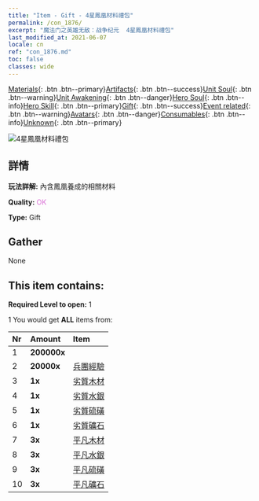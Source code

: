 ```yaml
---
title: "Item - Gift - 4星鳳凰材料禮包"
permalink: /con_1876/
excerpt: "魔法门之英雄无敌：战争纪元  4星鳳凰材料禮包"
last_modified_at: 2021-06-07
locale: cn
ref: "con_1876.md"
toc: false
classes: wide
---
```

 [Materials](/ItemsCN/){: .btn .btn--primary}[Artifacts](/ItemsCN/Artifacts/){: .btn .btn--success}[Unit Soul](/ItemsCN/UnitSoul/){: .btn .btn--warning}[Unit Awakening](/ItemsCN/UnitAwakening/){: .btn .btn--danger}[Hero Soul](/ItemsCN/HeroSoul/){: .btn .btn--info}[Hero Skill](/ItemsCN/HeroSkill/){: .btn .btn--primary}[Gift](/ItemsCN/Gift/){: .btn .btn--success}[Event related](/ItemsCN/Events/){: .btn .btn--warning}[Avatars](/ItemsCN/Avatars/){: .btn .btn--danger}[Consumables](/ItemsCN/Consumables/){: .btn .btn--info}[Unknown](/ItemsCN/Unknown/){: .btn .btn--primary}

 ![4星鳳凰材料禮包](/images/t/i_907499.png)

## 詳情
 **玩法詳解:** 內含鳳凰養成的相關材料

 **Quality:** <span style="color: #DA70D6">OK</span>

 **Type:** Gift

## Gather

  None

## This item contains:

 **Required Level to open:** 1

 1 You would get **ALL** items  from:

  | Nr | Amount |     Item    |
  |:---|:-------|:------------|
  | 1 |  **200000x** | <i class="fas fa-coins"/> |  | 
  | 2 |  **20000x** | [兵團經驗](/cn/Items/con_902/) |  | 
  | 3 |  **1x** | [劣質木材](/cn/Items/mat_1/) |  | 
  | 4 |  **1x** | [劣質水銀](/cn/Items/mat_2/) |  | 
  | 5 |  **1x** | [劣質硫磺](/cn/Items/mat_3/) |  | 
  | 6 |  **1x** | [劣質礦石](/cn/Items/mat_1/) |  | 
  | 7 |  **3x** | [平凡木材](/cn/Items/mat_7/) |  | 
  | 8 |  **3x** | [平凡水銀](/cn/Items/mat_8/) |  | 
  | 9 |  **3x** | [平凡硫磺](/cn/Items/mat_9/) |  | 
  | 10 |  **3x** | [平凡礦石](/cn/Items/mat_6/) |  | 
